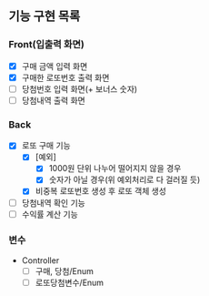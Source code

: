 ## 기능 구현 목록

### Front(입출력 화면)
- [x] 구매 금액 입력 화면
- [x] 구매한 로또번호 출력 화면
- [ ] 당첨번호 입력 화면(+ 보너스 숫자)
- [ ] 당첨내역 출력 화면 

### Back
- [x] 로또 구매 기능
  - [x] [예외]
    - [x] 1000원 단위 나누어 떨어지지 않을 경우
    - [x] 숫자가 아닐 경우(위 예외처리로 다 걸러질 듯)
  - [x] 비중복 로또번호 생성 후 로또 객체 생성
- [ ] 당첨내역 확인 기능
- [ ] 수익률 계산 기능

### 변수
- Controller
  - [ ] 구매, 당첨/Enum
  - [ ] 로또당첨변수/Enum